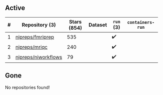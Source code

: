 ## Active
| # | Repository (3) | Stars (854) | Dataset | `run` (3) | `containers-run` |
| --- | --- | --- | --- | --- | --- |
| 1 | [nipreps/fmriprep](https://github.com/nipreps/fmriprep) | 535 |  | :heavy_check_mark: |  |
| 2 | [nipreps/mriqc](https://github.com/nipreps/mriqc) | 240 |  | :heavy_check_mark: |  |
| 3 | [nipreps/niworkflows](https://github.com/nipreps/niworkflows) | 79 |  | :heavy_check_mark: |  |

## Gone
No repositories found!

